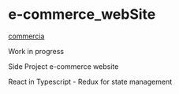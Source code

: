 # e-commerce_webSite

[commercia](https://commercia.vercel.app/)

Work in progress

Side Project e-commerce website

React in Typescript - Redux for state management
